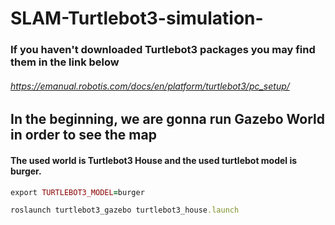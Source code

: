# SLAM-Turtlebot3-simulation-
### If you haven't downloaded Turtlebot3 packages you may find them in the link below
###### https://emanual.robotis.com/docs/en/platform/turtlebot3/pc_setup/
## In the beginning, we are gonna run Gazebo World in order to see the map
#### The used world is Turtlebot3 House and the used turtlebot model is burger.
```ruby
export TURTLEBOT3_MODEL=burger
```
```ruby
roslaunch turtlebot3_gazebo turtlebot3_house.launch
```
